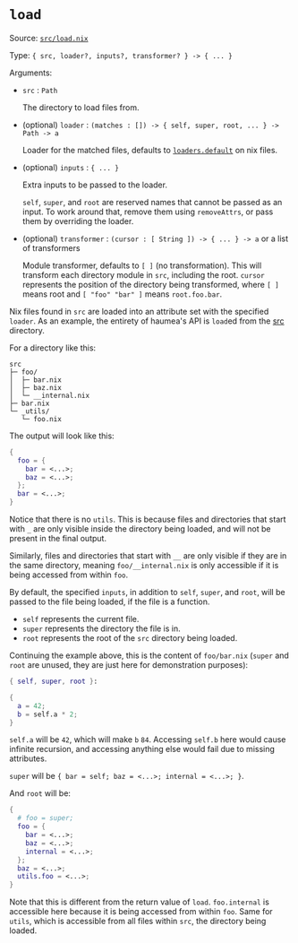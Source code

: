 # `load`

Source: [`src/load.nix`](https://github.com/nix-community/haumea/blob/main/src/load.nix)

Type: `{ src, loader?, inputs?, transformer? } -> { ... }`

Arguments:

- `src` : `Path`

  The directory to load files from.

- (optional) `loader` : `(matches : []) -> { self, super, root, ... } -> Path -> a`

  Loader for the matched files, defaults to [`loaders.default`](loaders.html#loadersdefault) on nix files.

- (optional) `inputs` : `{ ... }`

  Extra inputs to be passed to the loader.

  `self`, `super`, and `root` are reserved names that cannot be passed as an input.
  To work around that, remove them using `removeAttrs`, or pass them by overriding the loader.

- (optional) `transformer` : `(cursor : [ String ]) -> { ... } -> a` or a list of transformers

  Module transformer, defaults to `[ ]` (no transformation).
  This will transform each directory module in `src`, including the root.
  `cursor` represents the position of the directory being transformed,
  where `[ ]` means root and `[ "foo" "bar" ]` means `root.foo.bar`.

Nix files found in `src` are loaded into an attribute set with the specified `loader`.
As an example, the entirety of haumea's API is `load`ed from the
[src](https://github.com/nix-community/haumea/tree/main/src) directory.

For a directory like this:

```
src
├─ foo/
│  ├─ bar.nix
│  ├─ baz.nix
│  └─ __internal.nix
├─ bar.nix
└─ _utils/
   └─ foo.nix
```

The output will look like this:

```nix
{
  foo = {
    bar = <...>;
    baz = <...>;
  };
  bar = <...>;
}
```

Notice that there is no `utils`.
This is because files and directories that start with `_` are only visible
inside the directory being loaded, and will not be present in the final output.

Similarly, files and directories that start with `__` are only visible if they are in the same directory,
meaning `foo/__internal.nix` is only accessible if it is being accessed from within `foo`.

By default, the specified `inputs`, in addition to `self`, `super`, and `root`,
will be passed to the file being loaded, if the file is a function.

- `self` represents the current file.
- `super` represents the directory the file is in.
- `root` represents the root of the `src` directory being loaded.

Continuing the example above, this is the content of `foo/bar.nix` (`super` and `root` are unused, they are just here for demonstration purposes):

```nix
{ self, super, root }:

{
  a = 42;
  b = self.a * 2;
}
```

`self.a` will be `42`, which will make `b` `84`.
Accessing `self.b` here would cause infinite recursion,
and accessing anything else would fail due to missing attributes.

`super` will be `{ bar = self; baz = <...>; internal = <...>; }`.

And `root` will be:

```nix
{
  # foo = super;
  foo = {
    bar = <...>;
    baz = <...>;
    internal = <...>;
  };
  baz = <...>;
  utils.foo = <...>;
}
```

Note that this is different from the return value of `load`.
`foo.internal` is accessible here because it is being accessed from within `foo`.
Same for `utils`, which is accessible from all files within `src`, the directory being loaded.
